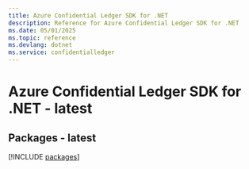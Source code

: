 ```yaml
---
title: Azure Confidential Ledger SDK for .NET
description: Reference for Azure Confidential Ledger SDK for .NET
ms.date: 05/01/2025
ms.topic: reference
ms.devlang: dotnet
ms.service: confidentialledger
---
```

# Azure Confidential Ledger SDK for .NET - latest
## Packages - latest
[!INCLUDE [packages](confidential-ledger-index.md)]